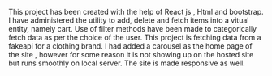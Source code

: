 This project has been created with the help of React js , Html and bootstrap. I have administered the utility to add, delete and fetch items into a vitual entity, namely cart. Use of filter methods have been made to categorically fetch data as per the choice of the user. This project is fetching data from a fakeapi for a clothing brand. I had added a carousel as the home page of the site , however for some reason it is not showing up on the hosted site but runs smoothly on local server. The site is made responsive as well.
